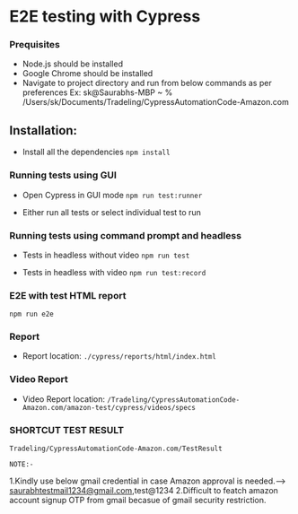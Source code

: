 # E2E testing with Cypress


### Prequisites
- Node.js should be installed
- Google Chrome should be installed
- Navigate to project directory and run from below commands as per preferences
 Ex: sk@Saurabhs-MBP ~ % /Users/sk/Documents/Tradeling/CypressAutomationCode-Amazon.com

## Installation:
 - Install all the dependencies
    `npm install`

### Running tests using GUI
 - Open Cypress in GUI mode
    `npm run test:runner`
    
 - Either run all tests or select individual test to run

### Running tests using command prompt and headless
 - Tests in headless without video
    `npm run test`
    
 - Tests in headless with video
    `npm run test:record`


### E2E with test HTML report
`npm run e2e`

### Report
 - Report location: `./cypress/reports/html/index.html`

 ### Video Report
 - Video Report location: `/Tradeling/CypressAutomationCode-Amazon.com/amazon-test/cypress/videos/specs`

 ### SHORTCUT TEST RESULT
  `Tradeling/CypressAutomationCode-Amazon.com/TestResult`

    NOTE:-
  1.Kindly use below gmail credential in case Amazon approval is needed.--> saurabhtestmail1234@gmail.com,test@1234
  2.Difficult to featch amazon account signup OTP from gmail becasue of gmail security restriction. 


